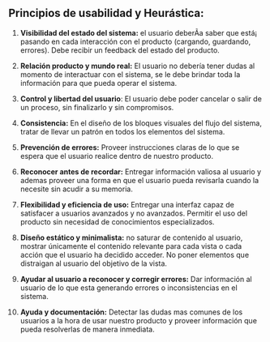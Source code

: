 ## Principios de usabilidad y Heurástica:

1. **Visibilidad del estado del sistema:** el usuario deberÃ­a saber que  está¡ pasando en cada interacción con el producto (cargando, guardando,  errores). Debe recibir un feedback del estado del producto.

   

2.  **Relación producto y mundo real:** El usuario no debería tener dudas al  momento de interactuar con el sistema, se le debe brindar toda la  información para que pueda operar el sistema.

   

3.  **Control y libertad del usuario**: El usuario debe poder cancelar o salir de un proceso, sin finalizarlo y sin compromisos.

   

4. **Consistencia:** En el diseño de los bloques visuales del flujo del  sistema, tratar de llevar un patrón en todos los elementos del sistema.

   

5. **Prevención de errores:** Proveer instrucciones claras de lo que se espera que el usuario realice dentro de nuestro producto.

   

6. **Reconocer antes de recordar:** Entregar información valiosa al usuario y ademas proveer una forma en que el usuario pueda revisarla cuando la  necesite sin acudir a su memoria.

   

7. **Flexibilidad y eficiencia de uso:** Entregar una interfaz capaz de  satisfacer a usuarios avanzados y no avanzados. Permitir el uso del  producto sin necesidad de conocimientos especializados.

8. **Diseño estático y minimalista:** no saturar de contenido al usuario,  mostrar únicamente el contenido relevante para cada vista o cada acción  que el usuario ha decidido acceder. No poner elementos que distraigan al usuario del objetivo de la vista.

   

9. **Ayudar al usuario a reconocer y corregir errores:** Dar información al  usuario de lo que esta generando errores o inconsistencias en el sistema.

   

10. **Ayuda y documentación:** Detectar las dudas mas comunes de los  usuarios a la hora de usar nuestro producto y proveer información que  pueda resolverlas de manera inmediata.